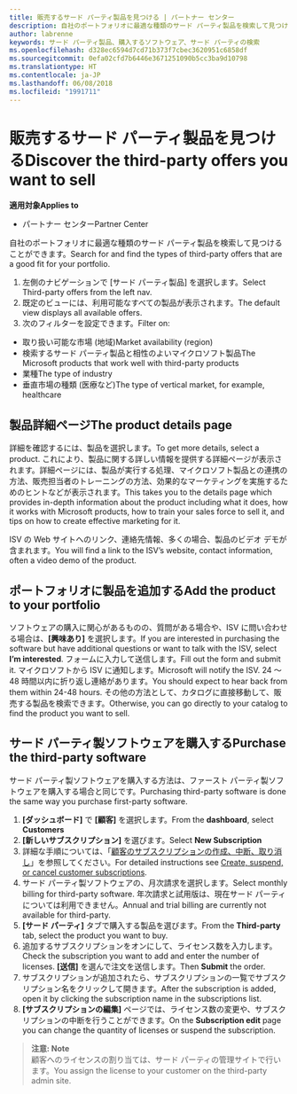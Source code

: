 ```yaml
---
title: 販売するサード パーティ製品を見つける | パートナー センター
description: 自社のポートフォリオに最適な種類のサード パーティ製品を検索して見つけることができます。
author: labrenne
keywords: サード パーティ製品、購入するソフトウェア、サード パーティの検索
ms.openlocfilehash: d328ec6594d7cd71b373f7cbec3620951c6858df
ms.sourcegitcommit: 0efa02cfd7b6446e3671251090b5cc3ba9d10798
ms.translationtype: HT
ms.contentlocale: ja-JP
ms.lasthandoff: 06/08/2018
ms.locfileid: "1991711"
---
```

# <a name="discover-the-third-party-offers-you-want-to-sell"></a><span data-ttu-id="90938-104">販売するサード パーティ製品を見つける</span><span class="sxs-lookup"><span data-stu-id="90938-104">Discover the third-party offers you want to sell</span></span>

**<span data-ttu-id="90938-105">適用対象</span><span class="sxs-lookup"><span data-stu-id="90938-105">Applies to</span></span>**

-  <span data-ttu-id="90938-106">パートナー センター</span><span class="sxs-lookup"><span data-stu-id="90938-106">Partner Center</span></span>

<span data-ttu-id="90938-107">自社のポートフォリオに最適な種類のサード パーティ製品を検索して見つけることができます。</span><span class="sxs-lookup"><span data-stu-id="90938-107">Search for and find the types of third-party offers that are a good fit for your portfolio.</span></span> 

1.  <span data-ttu-id="90938-108">左側のナビゲーションで [サード パーティ製品] を選択します。</span><span class="sxs-lookup"><span data-stu-id="90938-108">Select Third-party offers from the left nav.</span></span> 
2.  <span data-ttu-id="90938-109">既定のビューには、利用可能なすべての製品が表示されます。</span><span class="sxs-lookup"><span data-stu-id="90938-109">The default view displays all available offers.</span></span> 
3.  <span data-ttu-id="90938-110">次のフィルターを設定できます。</span><span class="sxs-lookup"><span data-stu-id="90938-110">Filter on:</span></span>

- <span data-ttu-id="90938-111">取り扱い可能な市場 (地域)</span><span class="sxs-lookup"><span data-stu-id="90938-111">Market availability (region)</span></span>
- <span data-ttu-id="90938-112">検索するサード パーティ製品と相性のよいマイクロソフト製品</span><span class="sxs-lookup"><span data-stu-id="90938-112">The Microsoft products that work well with third-party products</span></span>
- <span data-ttu-id="90938-113">業種</span><span class="sxs-lookup"><span data-stu-id="90938-113">The type of industry</span></span>
- <span data-ttu-id="90938-114">垂直市場の種類 (医療など)</span><span class="sxs-lookup"><span data-stu-id="90938-114">The type of vertical market, for example, healthcare</span></span>

## <a name="the-product-details-page"></a><span data-ttu-id="90938-115">製品詳細ページ</span><span class="sxs-lookup"><span data-stu-id="90938-115">The product details page</span></span>

<span data-ttu-id="90938-116">詳細を確認するには、製品を選択します。</span><span class="sxs-lookup"><span data-stu-id="90938-116">To get more details, select a product.</span></span> <span data-ttu-id="90938-117">これにより、製品に関する詳しい情報を提供する詳細ページが表示されます。詳細ページには、製品が実行する処理、マイクロソフト製品との連携の方法、販売担当者のトレーニングの方法、効果的なマーケティングを実施するためのヒントなどが表示されます。</span><span class="sxs-lookup"><span data-stu-id="90938-117">This takes you to the details page which provides in-depth information about the product including what it does, how it works with Microsoft products, how to train your sales force to sell it, and tips on how to create effective marketing for it.</span></span> 

<span data-ttu-id="90938-118">ISV の Web サイトへのリンク、連絡先情報、多くの場合、製品のビデオ デモが含まれます。</span><span class="sxs-lookup"><span data-stu-id="90938-118">You will find a link to the ISV’s website, contact information, often a video demo of the product.</span></span> 

## <a name="add-the-product-to-your-portfolio"></a><span data-ttu-id="90938-119">ポートフォリオに製品を追加する</span><span class="sxs-lookup"><span data-stu-id="90938-119">Add the product to your portfolio</span></span>

<span data-ttu-id="90938-120">ソフトウェアの購入に関心があるものの、質問がある場合や、ISV に問い合わせる場合は、**[興味あり]** を選択します。</span><span class="sxs-lookup"><span data-stu-id="90938-120">If you are interested in purchasing the software but have additional questions or want to talk with the ISV, select **I’m interested**.</span></span> <span data-ttu-id="90938-121">フォームに入力して送信します。</span><span class="sxs-lookup"><span data-stu-id="90938-121">Fill out the form and submit it.</span></span> <span data-ttu-id="90938-122">マイクロソフトから ISV に通知します。</span><span class="sxs-lookup"><span data-stu-id="90938-122">Microsoft will notify the ISV.</span></span> <span data-ttu-id="90938-123">24 ～ 48 時間以内に折り返し連絡があります。</span><span class="sxs-lookup"><span data-stu-id="90938-123">You should expect to hear back from them within 24-48 hours.</span></span> <span data-ttu-id="90938-124">その他の方法として、カタログに直接移動して、販売する製品を検索できます。</span><span class="sxs-lookup"><span data-stu-id="90938-124">Otherwise, you can go directly to your catalog to find the product you want to sell.</span></span>

## <a name="purchase-the-third-party-software"></a><span data-ttu-id="90938-125">サード パーティ製ソフトウェアを購入する</span><span class="sxs-lookup"><span data-stu-id="90938-125">Purchase the third-party software</span></span>

<span data-ttu-id="90938-126">サード パーティ製ソフトウェアを購入する方法は、ファースト パーティ製ソフトウェアを購入する場合と同じです。</span><span class="sxs-lookup"><span data-stu-id="90938-126">Purchasing third-party software is done the same way you purchase first-party software.</span></span> 

1. <span data-ttu-id="90938-127">**[ダッシュボード]** で **[顧客]** を選択します。</span><span class="sxs-lookup"><span data-stu-id="90938-127">From the **dashboard**, select **Customers**</span></span>
2. <span data-ttu-id="90938-128">**[新しいサブスクリプション]** を選びます。</span><span class="sxs-lookup"><span data-stu-id="90938-128">Select **New Subscription**</span></span>
3. <span data-ttu-id="90938-129">詳細な手順については、「[顧客のサブスクリプションの作成、中断、取り消し](create-a-new-subscription.md)」を参照してください。</span><span class="sxs-lookup"><span data-stu-id="90938-129">For detailed instructions see [Create, suspend, or cancel customer subscriptions](create-a-new-subscription.md).</span></span>
4.  <span data-ttu-id="90938-130">サード パーティ製ソフトウェアの、月次請求を選択します。</span><span class="sxs-lookup"><span data-stu-id="90938-130">Select monthly billing for third-party software.</span></span> <span data-ttu-id="90938-131">年次請求と試用版は、現在サード パーティについては利用できません。</span><span class="sxs-lookup"><span data-stu-id="90938-131">Annual and trial billing are currently not available for third-party.</span></span>
5.  <span data-ttu-id="90938-132">**[サード パーティ]** タブで購入する製品を選びます。</span><span class="sxs-lookup"><span data-stu-id="90938-132">From the **Third-party** tab, select the product you want to buy.</span></span>
6.  <span data-ttu-id="90938-133">追加するサブスクリプションをオンにして、ライセンス数を入力します。</span><span class="sxs-lookup"><span data-stu-id="90938-133">Check the subscription you want to add and enter the number of licenses.</span></span> <span data-ttu-id="90938-134">**[送信]** を選んで注文を送信します。</span><span class="sxs-lookup"><span data-stu-id="90938-134">Then **Submit** the order.</span></span>
7.  <span data-ttu-id="90938-135">サブスクリプションが追加されたら、サブスクリプションの一覧でサブスクリプション名をクリックして開きます。</span><span class="sxs-lookup"><span data-stu-id="90938-135">After the subscription is added, open it by clicking the subscription name in the subscriptions list.</span></span> 
8.  <span data-ttu-id="90938-136">**[サブスクリプションの編集]** ページでは、ライセンス数の変更や、サブスクリプションの中断を行うことができます。</span><span class="sxs-lookup"><span data-stu-id="90938-136">On the **Subscription edit** page you can change the quantity of licenses or suspend the subscription.</span></span>

>**<span data-ttu-id="90938-137">注意: </span><span class="sxs-lookup"><span data-stu-id="90938-137">Note</span></span>**<br> <span data-ttu-id="90938-138">顧客へのライセンスの割り当ては、サード パーティの管理サイトで行います。</span><span class="sxs-lookup"><span data-stu-id="90938-138">You assign the license to your customer on the third-party admin site.</span></span>

    


